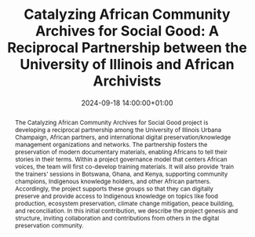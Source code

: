 ---
abstract: The Catalyzing African Community Archives for Social Good project is developing
  a reciprocal partnership among the University of Illinois Urbana Champaign, African
  partners, and international digital preservation/knowledge management organizations
  and networks. The partnership fosters the preservation of modern documentary materials,
  enabling Africans to tell their stories in their terms. Within a project governance
  model that centers African voices, the team will first co-develop training materials.
  It will also provide ‘train the trainers’ sessions in Botswana, Ghana, and Kenya,
  supporting community champions, Indigenous knowledge holders, and other African
  partners. Accordingly, the project supports these groups so that they can digitally
  preserve and provide access to Indigenous knowledge on topics like food production,
  ecosystem preservation, climate change mitigation, peace building, and reconciliation.
  In this initial contribution, we describe the project genesis and structure, inviting
  collaboration and contributions from others in the digital preservation community.
creators:
- Chris Prom
date: 2024-09-18 14:00:00+01:00
document_url: https://ipres2024.pubpub.org/pub/otynx0ju/download/pdf
grand_parent: iPRES
institutions: []
keywords:
- approaches to preservation
- scaling up
landing_page_url: https://ipres2024.pubpub.org/pub/otynx0ju/
language: eng
layout: publication
license: Creative Commons Attribution 4.0 (CC-BY-4.0)
notes_url: https://docs.google.com/document/d/1MToYP8iGZoTWR3l_d6IHQm8iNRXr1ozm5lJNA9ercLM/edit#heading=h.aar4tupij1po
parent: iPRES 2024
publication_type: paper
size: null
slides_url: ''
source_name: iPRES
stream_url: https://www.archief.vlaanderen.be/archief/records/dossiers/5acb210228ce4315ae650812d056a482329eb83ed2dc42398a51505dc153be81/documents/3ec04ee9969c4ac48501aa9100cd6f752a2085cce7cc414588e4c6fc22f07e98
title: 'Catalyzing African Community Archives for Social Good: A Reciprocal Partnership
  between the University of Illinois and African Archivists'
year: 2024
---